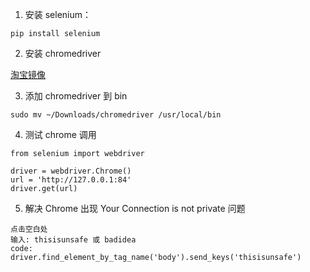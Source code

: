 1. 安装 selenium：

```
pip install selenium
```

2. 安装 chromedriver

[淘宝镜像](https://npm.taobao.org/mirrors/chromedriver/)


3. 添加 chromedriver 到 bin

```
sudo mv ~/Downloads/chromedriver /usr/local/bin
```

4. 测试 chrome 调用

```
from selenium import webdriver

driver = webdriver.Chrome()
url = 'http://127.0.0.1:84'
driver.get(url)
```

5. 解决 Chrome 出现 Your Connection is not private 问题

```
点击空白处
输入: thisisunsafe 或 badidea
code: driver.find_element_by_tag_name('body').send_keys('thisisunsafe')
```